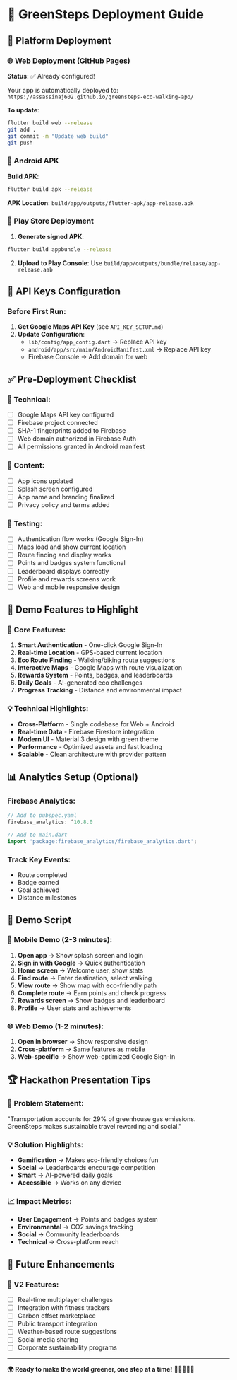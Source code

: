 # 🚀 GreenSteps Deployment Guide

## 📱 Platform Deployment

### 🌐 Web Deployment (GitHub Pages)

**Status**: ✅ Already configured!

Your app is automatically deployed to: `https://assassinaj602.github.io/greensteps-eco-walking-app/`

**To update**:
```bash
flutter build web --release
git add .
git commit -m "Update web build"
git push
```

### 📱 Android APK

**Build APK**:
```bash
flutter build apk --release
```

**APK Location**: `build/app/outputs/flutter-apk/app-release.apk`

### 🏪 Play Store Deployment

1. **Generate signed APK**:
```bash
flutter build appbundle --release
```

2. **Upload to Play Console**: Use `build/app/outputs/bundle/release/app-release.aab`

## 🔑 API Keys Configuration

### Before First Run:

1. **Get Google Maps API Key** (see `API_KEY_SETUP.md`)
2. **Update Configuration**:
   - `lib/config/app_config.dart` → Replace API key
   - `android/app/src/main/AndroidManifest.xml` → Replace API key
   - Firebase Console → Add domain for web

## ✅ Pre-Deployment Checklist

### 🔧 Technical:
- [ ] Google Maps API key configured
- [ ] Firebase project connected
- [ ] SHA-1 fingerprints added to Firebase
- [ ] Web domain authorized in Firebase Auth
- [ ] All permissions granted in Android manifest

### 🎨 Content:
- [ ] App icons updated
- [ ] Splash screen configured
- [ ] App name and branding finalized
- [ ] Privacy policy and terms added

### 🧪 Testing:
- [ ] Authentication flow works (Google Sign-In)
- [ ] Maps load and show current location
- [ ] Route finding and display works
- [ ] Points and badges system functional
- [ ] Leaderboard displays correctly
- [ ] Profile and rewards screens work
- [ ] Web and mobile responsive design

## 🌟 Demo Features to Highlight

### 🎯 Core Features:
1. **Smart Authentication** - One-click Google Sign-In
2. **Real-time Location** - GPS-based current location
3. **Eco Route Finding** - Walking/biking route suggestions
4. **Interactive Maps** - Google Maps with route visualization
5. **Rewards System** - Points, badges, and leaderboards
6. **Daily Goals** - AI-generated eco challenges
7. **Progress Tracking** - Distance and environmental impact

### 💡 Technical Highlights:
- **Cross-Platform** - Single codebase for Web + Android
- **Real-time Data** - Firebase Firestore integration
- **Modern UI** - Material 3 design with green theme
- **Performance** - Optimized assets and fast loading
- **Scalable** - Clean architecture with provider pattern

## 📊 Analytics Setup (Optional)

### Firebase Analytics:
```dart
// Add to pubspec.yaml
firebase_analytics: ^10.8.0

// Add to main.dart
import 'package:firebase_analytics/firebase_analytics.dart';
```

### Track Key Events:
- Route completed
- Badge earned
- Goal achieved
- Distance milestones

## 🎥 Demo Script

### 📱 Mobile Demo (2-3 minutes):
1. **Open app** → Show splash screen and login
2. **Sign in with Google** → Quick authentication
3. **Home screen** → Welcome user, show stats
4. **Find route** → Enter destination, select walking
5. **View route** → Show map with eco-friendly path
6. **Complete route** → Earn points and check progress
7. **Rewards screen** → Show badges and leaderboard
8. **Profile** → User stats and achievements

### 🌐 Web Demo (1-2 minutes):
1. **Open in browser** → Show responsive design
2. **Cross-platform** → Same features as mobile
3. **Web-specific** → Show web-optimized Google Sign-In

## 🏆 Hackathon Presentation Tips

### 🎯 Problem Statement:
"Transportation accounts for 29% of greenhouse gas emissions. GreenSteps makes sustainable travel rewarding and social."

### 💡 Solution Highlights:
- **Gamification** → Makes eco-friendly choices fun
- **Social** → Leaderboards encourage competition
- **Smart** → AI-powered daily goals
- **Accessible** → Works on any device

### 📈 Impact Metrics:
- **User Engagement** → Points and badges system
- **Environmental** → CO2 savings tracking
- **Social** → Community leaderboards
- **Technical** → Cross-platform reach

## 🌱 Future Enhancements

### 🚀 V2 Features:
- [ ] Real-time multiplayer challenges
- [ ] Integration with fitness trackers
- [ ] Carbon offset marketplace
- [ ] Public transport integration
- [ ] Weather-based route suggestions
- [ ] Social media sharing
- [ ] Corporate sustainability programs

---

**🌍 Ready to make the world greener, one step at a time!** 🚶‍♀️🚶‍♂️💚
